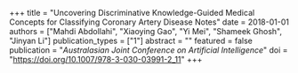 +++
title = "Uncovering Discriminative Knowledge-Guided Medical Concepts for Classifying Coronary Artery Disease Notes"
date = 2018-01-01
authors = ["Mahdi Abdollahi", "Xiaoying Gao", "Yi Mei", "Shameek Ghosh", "Jinyan Li"]
publication_types = ["1"]
abstract = ""
featured = false
publication = "*Australasian Joint Conference on Artificial Intelligence*"
doi = "https://doi.org/10.1007/978-3-030-03991-2_11"
+++

